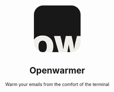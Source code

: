 <p align="center">
<img src="logo.png" height="150">
</p>
<h1 align="center">
Openwarmer
</h1>
<p align="center">
Warm your emails from the comfort of the terminal
<p>
